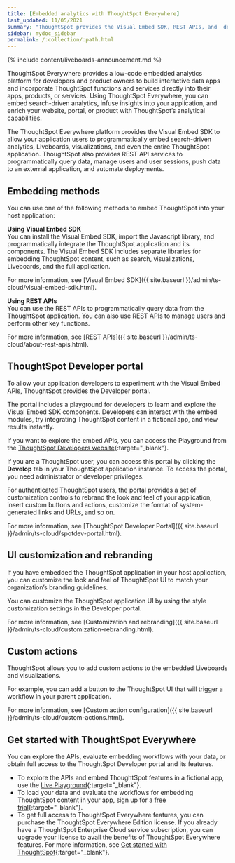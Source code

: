 ```yaml
---
title: [Embedded analytics with ThoughtSpot Everywhere]
last_updated: 11/05/2021
summary: "ThoughtSpot provides the Visual Embed SDK, REST APIs, and  developer tools to embed search, visualizations, Liveboards, and the full ThoughtSpot experience in a third-party product or business solution."
sidebar: mydoc_sidebar
permalink: /:collection/:path.html
---
```


{% include content/liveboards-announcement.md %}

ThoughtSpot Everywhere provides a low-code embedded analytics platform for developers and product owners to build interactive data apps and incorporate ThoughtSpot functions and services directly into their apps, products, or services. Using ThoughtSpot Everywhere, you can embed search-driven analytics, infuse insights into your application, and enrich your website, portal, or product with ThoughtSpot’s analytical capabilities.

The ThoughtSpot Everywhere platform provides the Visual Embed SDK to allow your application users to programmatically embed search-driven analytics, Liveboards, visualizations, and even the entire ThoughtSpot application. ThoughtSpot also provides REST API services to programmatically query data, manage users and user sessions, push data to an external application, and automate deployments.

## Embedding methods

You can use one of the following methods to embed ThoughtSpot into your host application:

**Using Visual Embed SDK**                                                
You can install the Visual Embed SDK, import the Javascript library, and programmatically integrate the ThoughtSpot application and its components.
The Visual Embed SDK includes separate libraries for embedding ThoughtSpot content, such as search, visualizations, Liveboards, and the full application.

For more information, see [Visual Embed SDK]({{ site.baseurl }}/admin/ts-cloud/visual-embed-sdk.html).

**Using REST APIs**  
You can use the REST APIs to programmatically query data from the ThoughtSpot application. You can also use REST APIs to manage users and perform other key functions.

For more information, see [REST APIs]({{ site.baseurl }}/admin/ts-cloud/about-rest-apis.html).

## ThoughtSpot Developer portal

To allow your application developers to experiment with the Visual Embed APIs, ThoughtSpot provides the Developer portal.

The portal includes a playground for developers to learn and explore the Visual Embed SDK components. Developers can interact with the embed modules, try integrating ThoughtSpot content in a fictional app, and view results instantly.

If you want to explore the embed APIs, you can access the Playground from the [ThoughtSpot Developers website](https://developers.thoughtspot.com/){:target="_blank"}.

If you are a ThoughtSpot user, you can access this portal by clicking the **Develop** tab in your ThoughtSpot application instance. To access the portal, you need administrator or developer privileges.

For authenticated ThoughtSpot users, the portal provides a set of customization controls to rebrand the look and feel of your application, insert custom buttons and actions, customize the format of system-generated links and URLs, and so on.

For more information, see [ThoughtSpot Developer Portal]({{ site.baseurl }}/admin/ts-cloud/spotdev-portal.html).

## UI customization and rebranding

If you have embedded the ThoughtSpot application in your host application, you can customize the look and feel of ThoughtSpot UI to match your organization’s branding guidelines.

You can customize the ThoughtSpot application UI by using the style customization settings in the Developer portal.

For more information, see [Customization and rebranding]({{ site.baseurl }}/admin/ts-cloud/customization-rebranding.html).

## Custom actions

ThoughtSpot allows you to add custom actions to the embedded Liveboards and visualizations.

For example, you can add a button to the ThoughtSpot UI that will trigger a workflow in your parent application.

For more information, see [Custom action configuration]({{ site.baseurl }}/admin/ts-cloud/custom-actions.html).

## Get started with ThoughtSpot Everywhere

You can explore the APIs, evaluate embedding workflows with your data, or obtain full access to the ThoughtSpot Developer portal and its features.

- To explore the APIs and embed ThoughtSpot features in a fictional app, use the [Live Playground](https://try-everywhere.thoughtspot.cloud/v2/#/everywhere){:target="_blank"}.
- To load your data and evaluate the workflows for embedding ThoughtSpot content in your app, sign up for a [free trial](https://www.thoughtspot.com/trial?tsref=webtopnav){:target="_blank"}.
- To get full access to ThoughtSpot Everywhere features, you can purchase the ThoughtSpot Everywhere Edition license. If you already have a ThoughtSpot Enterprise Cloud service subscription, you can upgrade your license to avail the benefits of ThoughtSpot Everywhere features. For more information, see [Get started with ThoughtSpot](https://developers.thoughtspot.com/docs/?pageid=get-started-tse){:target="_blank"}.
